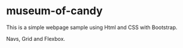 # museum-of-candy

This is a simple webpage sample using Html and CSS with Bootstrap. 

Navs, Grid and Flexbox. 



